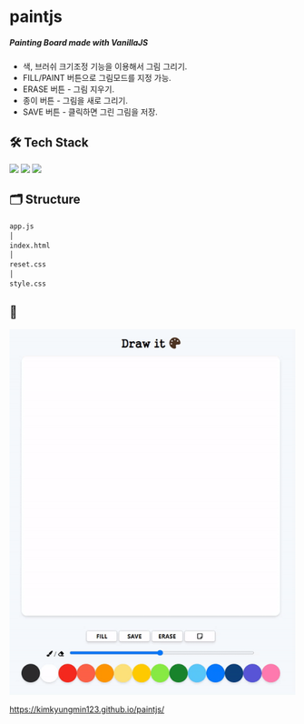 # paintjs

##### Painting Board made with VanillaJS

- 색, 브러쉬 크기조정 기능을 이용해서 그림 그리기.
- FILL/PAINT 버튼으로 그림모드를 지정 가능.
- ERASE 버튼 - 그림 지우기.
- 종이 버튼 - 그림을 새로 그리기.
- SAVE 버튼 - 클릭하면 그린 그림을 저장.

## 🛠 Tech Stack

<img src="https://img.shields.io/badge/JavaScript-F7DF1E?style=flat-square&logo=JavaScript&logoColor=white"/> <img src="https://img.shields.io/badge/HTML5-E34F26?style=flat-square&logo=HTML5&logoColor=white"/> <img src="https://img.shields.io/badge/CSS3-1572B6?style=flat-square&logo=CSS3&logoColor=white"/>

## 🗂 Structure

```bash
app.js
│
index.html
│
reset.css
│
style.css

```

## 👀

<img src="img/paint.gif">

https://kimkyungmin123.github.io/paintjs/
